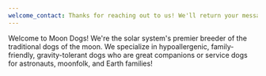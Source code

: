 ```yaml
---
welcome_contact: Thanks for reaching out to us! We'll return your message as soon as we are able. Please keep in mind that mail service to the moon is on a weekly basis, so it may take us longer to respond than you Earthbound are used to.
---
```


Welcome to Moon Dogs! We're the solar system's premier breeder of the traditional dogs of the moon. We specialize in hypoallergenic, family-friendly, gravity-tolerant dogs who are great companions or service dogs for astronauts, moonfolk, and Earth families!
